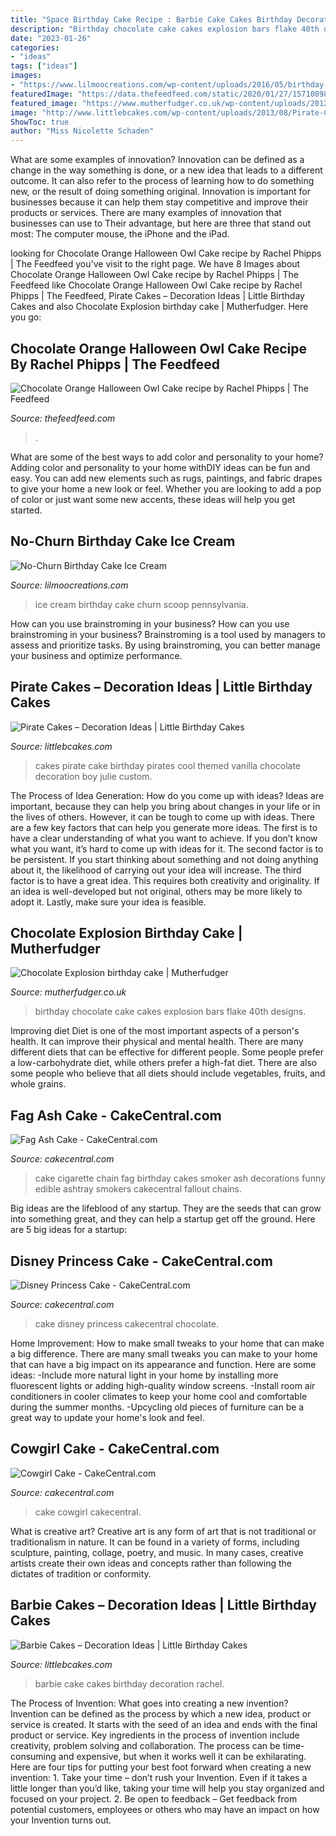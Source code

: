 ```yaml
---
title: "Space Birthday Cake Recipe : Barbie Cake Cakes Birthday Decoration Rachel"
description: "Birthday chocolate cake cakes explosion bars flake 40th designs"
date: "2023-01-26"
categories:
- "ideas"
tags: ["ideas"]
images:
- "https://www.lilmoocreations.com/wp-content/uploads/2016/05/birthday-cake-ice-cream-recipe-no-churn.jpg"
featuredImage: "https://data.thefeedfeed.com/static/2020/01/27/15710898585da4edc22299e.jpg"
featured_image: "https://www.mutherfudger.co.uk/wp-content/uploads/2012/10/chocexplosion-top.jpg"
image: "http://www.littlebcakes.com/wp-content/uploads/2013/08/Pirate-Cake.jpg"
ShowToc: true
author: "Miss Nicolette Schaden"
---
```



What are some examples of innovation?
Innovation can be defined as a change in the way something is done, or a new idea that leads to a different outcome. It can also refer to the process of learning how to do something new, or the result of doing something original. Innovation is important for businesses because it can help them stay competitive and improve their products or services. There are many examples of innovation that businesses can use to Their advantage, but here are three that stand out most: The computer mouse, the iPhone and the iPad.

	

		
looking for Chocolate Orange Halloween Owl Cake recipe by Rachel Phipps | The Feedfeed you've visit to the right page. We have 8 Images about Chocolate Orange Halloween Owl Cake recipe by Rachel Phipps | The Feedfeed like Chocolate Orange Halloween Owl Cake recipe by Rachel Phipps | The Feedfeed, Pirate Cakes – Decoration Ideas | Little Birthday Cakes and also Chocolate Explosion birthday cake | Mutherfudger. Here you go:
		
    
## Chocolate Orange Halloween Owl Cake Recipe By Rachel Phipps | The Feedfeed

<img loading=lazy src="https://data.thefeedfeed.com/static/2020/01/27/15710898585da4edc22299e.jpg" onerror="this.onerror=null;this.src='https://tse3.mm.bing.net/th?id=OIP.cY3kxxn-EpilG5EBabNmMwHaLH&amp;pid=15.1';" alt="Chocolate Orange Halloween Owl Cake recipe by Rachel Phipps | The Feedfeed">

_Source: thefeedfeed.com_

>. 

	

What are some of the best ways to add color and personality to your home?
Adding color and personality to your home withDIY ideas can be fun and easy. You can add new elements such as rugs, paintings, and fabric drapes to give your home a new look or feel. Whether you are looking to add a pop of color or just want some new accents, these ideas will help you get started.

    
## No-Churn Birthday Cake Ice Cream

<img loading=lazy src="https://www.lilmoocreations.com/wp-content/uploads/2016/05/birthday-cake-ice-cream-recipe-no-churn.jpg" onerror="this.onerror=null;this.src='https://tse2.mm.bing.net/th?id=OIP.mD_GOiTPZ05SNhSpoKysMAHaLH&amp;pid=15.1';" alt="No-Churn Birthday Cake Ice Cream">

_Source: lilmoocreations.com_

>ice cream birthday cake churn scoop pennsylvania. 

	

How can you use brainstroming in your business?
How can you use brainstroming in your business? Brainstroming is a tool used by managers to assess and prioritize tasks. By using brainstroming, you can better manage your business and optimize performance.

    
## Pirate Cakes – Decoration Ideas | Little Birthday Cakes

<img loading=lazy src="http://www.littlebcakes.com/wp-content/uploads/2013/08/Pirate-Cake.jpg" onerror="this.onerror=null;this.src='https://tse1.mm.bing.net/th?id=OIP.R3Y5PYGv4gTqSeNIEjy6xQHaKt&amp;pid=15.1';" alt="Pirate Cakes – Decoration Ideas | Little Birthday Cakes">

_Source: littlebcakes.com_

>cakes pirate cake birthday pirates cool themed vanilla chocolate decoration boy julie custom. 

	

The Process of Idea Generation: How do you come up with ideas?
Ideas are important, because they can help you bring about changes in your life or in the lives of others. However, it can be tough to come up with ideas. There are a few key factors that can help you generate more ideas. The first is to have a clear understanding of what you want to achieve. If you don’t know what you want, it’s hard to come up with ideas for it. The second factor is to be persistent. If you start thinking about something and not doing anything about it, the likelihood of carrying out your idea will increase. The third factor is to have a great idea. This requires both creativity and originality. If an idea is well-developed but not original, others may be more likely to adopt it. Lastly, make sure your idea is feasible.

    
## Chocolate Explosion Birthday Cake | Mutherfudger

<img loading=lazy src="https://www.mutherfudger.co.uk/wp-content/uploads/2012/10/chocexplosion-top.jpg" onerror="this.onerror=null;this.src='https://tse2.mm.bing.net/th?id=OIP.UuZZCNgY9m7Qjpm5FiXhoAHaHZ&amp;pid=15.1';" alt="Chocolate Explosion birthday cake | Mutherfudger">

_Source: mutherfudger.co.uk_

>birthday chocolate cake cakes explosion bars flake 40th designs. 

	

Improving diet
Diet is one of the most important aspects of a person's health. It can improve their physical and mental health. There are many different diets that can be effective for different people. Some people prefer a low-carbohydrate diet, while others prefer a high-fat diet. There are also some people who believe that all diets should include vegetables, fruits, and whole grains.

    
## Fag Ash Cake - CakeCentral.com

<img loading=lazy src="https://cdn001.cakecentral.com/gallery/2015/12/900_U55hIjtjwn-fag-ash-cake.jpg" onerror="this.onerror=null;this.src='https://tse3.mm.bing.net/th?id=OIP.oP5zUCTAdN6EWkcOsppkGQHaJ6&amp;pid=15.1';" alt="Fag Ash Cake - CakeCentral.com">

_Source: cakecentral.com_

>cake cigarette chain fag birthday cakes smoker ash decorations funny edible ashtray smokers cakecentral fallout chains. 

	

Big ideas are the lifeblood of any startup. They are the seeds that can grow into something great, and they can help a startup get off the ground. Here are 5 big ideas for a startup: 

    
## Disney Princess Cake - CakeCentral.com

<img loading=lazy src="https://cdn001.cakecentral.com/gallery/2015/06/900_yPoN4fY3Lx-disney-princess-cake.jpg" onerror="this.onerror=null;this.src='https://tse2.mm.bing.net/th?id=OIP._f4-fIh_3XuM9l4oM9oOIgHaJ6&amp;pid=15.1';" alt="Disney Princess Cake - CakeCentral.com">

_Source: cakecentral.com_

>cake disney princess cakecentral chocolate. 

	

Home Improvement: How to make small tweaks to your home that can make a big difference.
There are many small tweaks you can make to your home that can have a big impact on its appearance and function. Here are some ideas: 
-Include more natural light in your home by installing more fluorescent lights or adding high-quality window screens. 
-Install room air conditioners in cooler climates to keep your home cool and comfortable during the summer months. 
-Upcycling old pieces of furniture can be a great way to update your home's look and feel.

    
## Cowgirl Cake - CakeCentral.com

<img loading=lazy src="https://cdn001.cakecentral.com/gallery/2015/03/900_758803kv8B_cowgirl-cake.jpg" onerror="this.onerror=null;this.src='https://tse4.mm.bing.net/th?id=OIP.ueHnqSU8pO6nKEjPI3if5wHaLH&amp;pid=15.1';" alt="Cowgirl Cake - CakeCentral.com">

_Source: cakecentral.com_

>cake cowgirl cakecentral. 

	

What is creative art?
Creative art is any form of art that is not traditional or traditionalism in nature. It can be found in a variety of forms, including sculpture, painting, collage, poetry, and music. In many cases, creative artists create their own ideas and concepts rather than following the dictates of tradition or conformity.

    
## Barbie Cakes – Decoration Ideas | Little Birthday Cakes

<img loading=lazy src="http://www.littlebcakes.com/wp-content/uploads/2013/08/Barbie-Cake-Pictures.jpg" onerror="this.onerror=null;this.src='https://tse3.mm.bing.net/th?id=OIP.BBZW3LiaPg317v8fdVoY9QHaJ4&amp;pid=15.1';" alt="Barbie Cakes – Decoration Ideas | Little Birthday Cakes">

_Source: littlebcakes.com_

>barbie cake cakes birthday decoration rachel. 

	

The Process of Invention: What goes into creating a new invention?
Invention can be defined as the process by which a new idea, product or service is created. It starts with the seed of an idea and ends with the final product or service. Key ingredients in the process of invention include creativity, problem solving and collaboration. The process can be time-consuming and expensive, but when it works well it can be exhilarating. Here are four tips for putting your best foot forward when creating a new invention: 1. Take your time – don’t rush your Invention. Even if it takes a little longer than you’d like, taking your time will help you stay organized and focused on your project. 2. Be open to feedback – Get feedback from potential customers, employees or others who may have an impact on how your Invention turns out. 
